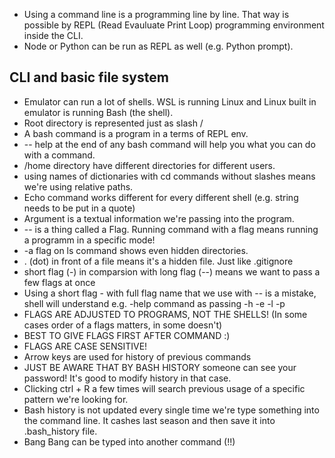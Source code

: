 - Using a command line is a programming line by line. That way is possible by REPL (Read Evauluate Print Loop)  programming environment inside the CLI.
- Node or Python can be run as REPL as well (e.g. Python prompt).
  
## CLI and basic file system

- Emulator can run a lot of shells. WSL is running Linux and Linux built in emulator is running Bash (the shell).
- Root directory is represented just as slash / 
- A bash command is a program in a terms of REPL env.
- -- help at the end of any bash command will help you what you can do with a command. 
- /home directory have different directories for different users. 
- using names of dictionaries with cd commands without slashes means we're using relative paths.
- Echo command works different for every different shell (e.g. string needs to be put in a quote)
- Argument is a textual information we're passing into the program. 
- -- is a thing called a Flag. Running command with a flag means running a programm in a specific mode!
- -a flag on ls command shows even hidden directories.
- . (dot) in front of a file means it's a hidden file. Just like .gitignore  
- short flag (-) in comparsion with long flag (--) means we want to pass a few flags at once
- Using a short flag - with full flag name that we use with -- is a mistake, shell will understand e.g. -help command as passing -h -e -l -p
- FLAGS ARE ADJUSTED TO PROGRAMS, NOT THE SHELLS! (In some cases order of a flags matters, in some doesn't)
- BEST TO GIVE FLAGS FIRST AFTER COMMAND :)
- FLAGS ARE CASE SENSITIVE!
- Arrow keys are used for history of previous commands
- JUST BE AWARE THAT BY BASH HISTORY someone can see your password! It's good to modify history in that case.
- Clicking ctrl + R a few times will search previous usage of a specific pattern we're looking for.
- Bash history is not updated every single time we're type something into the command line. It cashes last season and then save it into .bash_history file.
- Bang Bang can be typed into another command (!!)